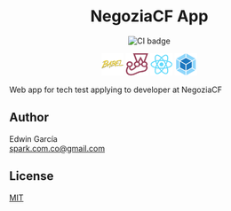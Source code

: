 <h1 align="center">NegoziaCF App</h1>

<p align="center">
  <img src="https://github.com/edwintrumpet/negoziacf_app_test/workflows/CI/badge.svg" alt="CI badge">
</p>

<p align="center">
  <img
    src="https://raw.githubusercontent.com/devicons/devicon/2809b567852a4648062a2d3e7c1c531367458c0b/icons/babel/babel-original.svg" alt="babel" width="40" height="40"
  />
  <img
    src="https://raw.githubusercontent.com/devicons/devicon/9f4f5cdb393299a81125eb5127929ea7bfe42889/icons/jest/jest-plain.svg"
    alt="jest" width="40" height="40"
  />
  <img
    src="https://raw.githubusercontent.com/devicons/devicon/2809b567852a4648062a2d3e7c1c531367458c0b/icons/react/react-original.svg" alt="react" width="40" height="40"
  />
  <img
    src="https://raw.githubusercontent.com/devicons/devicon/2809b567852a4648062a2d3e7c1c531367458c0b/icons/webpack/webpack-original.svg" alt="webpack" width="40" height="40"
  />
</p>



Web app for tech test applying to developer at NegoziaCF

## Author

Edwin García  
spark.com.co@gmail.com

## License

[MIT](./LICENSE)
